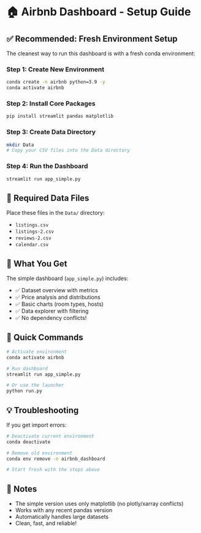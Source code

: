# 🏠 Airbnb Dashboard - Setup Guide

## ✅ Recommended: Fresh Environment Setup

The cleanest way to run this dashboard is with a fresh conda environment:

### Step 1: Create New Environment
```bash
conda create -n airbnb python=3.9 -y
conda activate airbnb
```

### Step 2: Install Core Packages
```bash
pip install streamlit pandas matplotlib
```

### Step 3: Create Data Directory
```bash
mkdir Data
# Copy your CSV files into the Data directory
```

### Step 4: Run the Dashboard
```bash
streamlit run app_simple.py
```

## 📁 Required Data Files

Place these files in the `Data/` directory:
- `listings.csv`
- `listings-2.csv`
- `reviews-2.csv`
- `calendar.csv`

## 🎯 What You Get

The simple dashboard (`app_simple.py`) includes:
- ✅ Dataset overview with metrics
- ✅ Price analysis and distributions
- ✅ Basic charts (room types, hosts)
- ✅ Data explorer with filtering
- ✅ No dependency conflicts!

## 🚀 Quick Commands

```bash
# Activate environment
conda activate airbnb

# Run dashboard
streamlit run app_simple.py

# Or use the launcher
python run.py
```

## 💡 Troubleshooting

If you get import errors:
```bash
# Deactivate current environment
conda deactivate

# Remove old environment
conda env remove -n airbnb_dashboard

# Start fresh with the steps above
```

## 📝 Notes

- The simple version uses only matplotlib (no plotly/xarray conflicts)
- Works with any recent pandas version
- Automatically handles large datasets
- Clean, fast, and reliable!